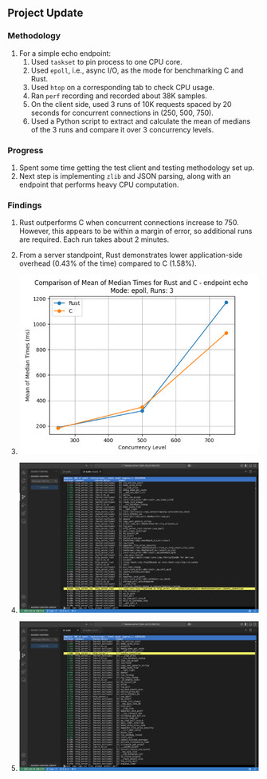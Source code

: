 ## Project Update

### Methodology
1. For a simple echo endpoint:
   1. Used `taskset` to pin process to one CPU core.
   2. Used `epoll`, i.e., async I/O, as the mode for benchmarking C and Rust.
   3. Used `htop` on a corresponding tab to check CPU usage.
   4. Ran `perf` recording and recorded about 38K samples.
   5. On the client side, used 3 runs of 10K requests spaced by 20 seconds for concurrent connections in (250, 500, 750).
   6. Used a Python script to extract and calculate the mean of medians of the 3 runs and compare it over 3 concurrency levels.

### Progress
1. Spent some time getting the test client and testing methodology set up.
2. Next step is implementing `zlib` and JSON parsing, along with an endpoint that performs heavy CPU computation.

### Findings
1. Rust outperforms C when concurrent connections increase to 750. However, this appears to be within a margin of error, so additional runs are required. Each run takes about 2 minutes.
2. From a server standpoint, Rust demonstrates lower application-side overhead (0.43% of the time) compared to C (1.58%).

3. ![Concurrency Compare for `/echo` endpoint](/data/results/comparison_epoll_3_echo.png)

4. ![Rust Perf Data](/data/results/rust_perf_report.png)

5. ![C Perf Data](/data/results/c_perf_report.png)